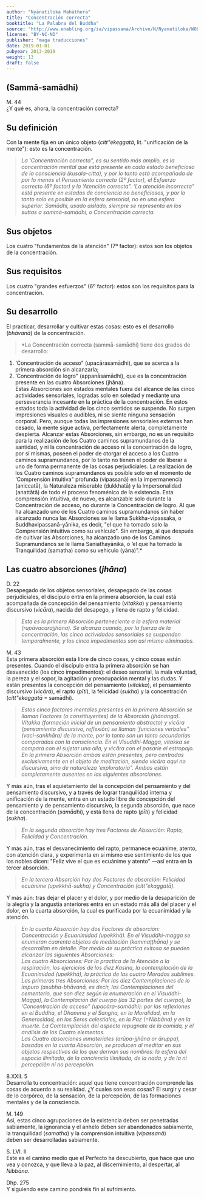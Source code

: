 ```yaml
---
author: "Nyānatiloka Mahāthera"
title: "Concentración correcta"
booktitle: "La Palabra del Buddha"
source: "http://www.enabling.org/ia/vipassana/Archive/N/Nyanatiloka/WOB/index.html"
license: "BY-NC-ND"
publisher: "maga traducciones"
date: 2019-01-01
pubyear: 2013-2019 
weight: 13
draft: false
---
```

## (Sammā-samādhi)  

M. 44  
¿Y qué es, ahora, la concentración correcta?  

## Su definición  

Con la mente fija en un único objeto (*citt"ekeggatā*, lit. "unificación de la mente"): esto es la concentración.  

> *La ‘Concentración correcta", es su sentido más amplio, es la concentración mental que está presente en cada estado beneficioso de la consciencia (kusala-citta), y por lo tanto está acompañada de por lo menos el Pensamiento correcto (2º factor), el Esfuerzo correcto (6º factor) y la ‘Atención correcta". ‘La atención incorrecta" está presente en estados de conciencia no beneficiosos, y por lo tanto solo es posible en la esfera sensorial, no en una esfera superior. Samādhi, usado aislado, siempre se representa en los suttas a sammā-samādhi, o Concentración correcta.*
 
## Sus objetos  

Los cuatro "fundamentos de la atención" (7º factor): estos son los objetos de la concentración.  

## Sus requisitos  

Los cuatro "grandes esfuerzos" (6º factor): estos son los requisitos para la concentración.  

## Su desarrollo  

El practicar, desarrollar y cultivar estas cosas: esto es el desarrollo (*bhāvanā*) de la concentración.  

> *La Concentración correcta (sammā-samādhi) tiene dos grados de desarrollo:  
1. ‘Concentración de acceso" (upacārasamādhi), que se acerca a la primera absorción sin alcanzarla;  
2. ‘Concentración de logro" (appanāsamādhi), que es la concentración presente en las cuatro Absorciones (jhāna).  
Estas Absorciones son estados mentales fuera del alcance de las cinco actividades sensoriales, logradas solo en soledad y mediante una perseverancia incesante en la práctica de la concentración. En estos estados toda la actividad de los cinco sentidos se suspende. No surgen impresiones visuales o audibles, ni se siente ninguna sensación corporal. Pero, aunque todas las impresiones sensoriales externas han cesado, la mente sigue activa, perfectamente alerta, completamente despierta.
Alcanzar estas Absorciones, sin embargo, no es un requisito para la realización de los Cuatro caminos supramundanos de la santidad, y ni la concentración de acceso ni la concentración de logro, por sí mismas, poseen el poder de otorgar el acceso a los Cuatro caminos supramundanos, por lo tanto no tienen el poder de liberar a uno de forma permanente de las cosas perjudiciales. La realización de los Cuatro caminos supramundanos es posible solo en el momento de ‘Comprensión intuitiva" profunda (vipassanā) en la impermanencia (aniccatā), la Naturaleza miserable (dukkhatā) y la Impersonalidad (anattātā) de todo el proceso fenoménico de la existencia. Esta comprensión intuitiva, de nuevo, es alcanzable solo durante la Concentración de acceso, no durante la Concentración de logro.
Al que ha alcanzado uno de los Cuatro caminos supramundanos sin haber alcanzado nunca las Absorciones se le llama Sukkha-vipassaka, o Suddhavipassanā-yānika, es decir, "el que ha tomado solo la Comprensión intuitiva como su vehículo". Sin embargo, al que después de cultivar las Absorciones, ha alcanzado uno de los Caminos Supramundanos se le llama Saniathayānika, o ‘el que ha tomado la Tranquilidad (samatha) como su vehiculo (yāna)".*
 
## Las cuatro absorciones (*jhāna*)  

D. 22  
Desapegado de los objetos sensoriales, desapegado de las cosas  perjudiciales, el discípulo entra en la primera absorción, la cual está acompañada de concepción del pensamiento (*vitakka*) y pensamiento   discursivo (*vicāra*), nacida del desapego, y llena de rapto y felicidad.  

> *Esta es la primera Absorción perteneciente a la esfera material (rupāvacarajjhāna). Se alcanza cuando, por la fuerza de la   
concentración, las cinco actividades sensoriales se suspenden temporalmente, y los cinco impedimentos son así mismo eliminados.*  

M. 43  
Esta primera absorción está libre de cinco cosas, y cinco cosas están  presentes. Cuando el discípulo entra la primera absorción se han desvanecido (los cinco impedimentos): el deseo sensorial, la mala voluntad, la pereza y el sopor, la agitación y preocupación mental y las dudas. Y están presentes la concepción del pensamiento (*vitakka*), el pensamiento discursivo (*vicāra*), el rapto (*pīti*), la felicidad (*sukha*) y la concentración (*citt"ekaggatā* = samādhi).  

> *Estos cinco factores mentales presentes en la primera Absorción se llaman Factores (o constituyentes) de la Absorción (jhānanga). Vitakka (formación inicial de un pensamiento abstracto) y vicāra (pensamiento discursivo, reflexión) se llaman ‘funciones verbales" (vaci-sankhāra) de la mente, por lo tanto son un tanto secundarias comparadas con la consciencia.
En el Visuddhi-Magga, vitakka se compara con el sujetar una olla, y vicāra con el pasarle el estropajo. En la primera Absorción ambas están presentes, pero centradas exclusivamente en el objeto de meditación, siendo vicāra aquí no discursiva, sino de naturaleza ‘exploratoria". Ambas están completamente ausentes en las siguientes absorciones.*  

Y más aún, tras el aquietamiento del la concepción del pensamiento y del pensamiento discursivo, y a través de lograr tranquilidad interna y unificación de la mente, entra en un estado libre de concepción del pensamiento y de pensamiento discursivo, la segunda absorción, que nace de la concentración (*samādhi*), y está llena de rapto (*pīti*) y felicidad (*sukha*).

> *En la segunda absorción hay tres Factores de Absorción: Rapto, Felicidad y Concentración.*  

Y más aún, tras el desvanecimiento del rapto, permanece ecuánime, atento, con atención clara, y experimenta en sí mismo ese sentimiento de los que los nobles dicen: "Feliz vive el que es ecuánime y atento" —así entra en la tercer absorción.  

> *En la tercera Absorción hay dos Factores de absorción: Felicidad ecuánime (upekkhā-sukha) y Concentración (citt"ekaggatā).*  

Y más aún: tras dejar el placer y el dolor, y por medio de la desaparición de la alegría y la angustia anteriores entra en un estado más allá del placer y el dolor, en la cuarta absorción, la cual es purificada por la ecuanimidad y la atención.  

> *En la cuarta Absorción hay dos Factores de absorción: Concentración y Ecuanimidad (upekkhā).
En el Visuddhi-magga se enumeran cuarenta objetos de meditación (kammaṭṭhāna) y se desarrollan en detalle. Por medio de su práctica exitosa se pueden alcanzar las siguientes Absorciones:  
Las cuatro Absorciones: Por la practica de la Atención a la respiración, los ejercicios de los diez Kasina, la contemplación de la Ecuanimidad (upekkhā), la práctica de las cuatro Moradas sublimes.  
Las primeras tres Absorciones: Por las diez Contemplaciones de lo impuro (asubha-bhāvanā, es decir, las Contemplaciones del cementerio, que son diez según la enumeración en el Visuddhi-Magga), la Contemplación del cuerpo (las 32 partes del cuerpo), la ‘Concentración de acceso" (upacāra-samādhi): por las reflexiones en el Buddha, el Dhamma y el Sangha, en la Moralidad, en la Generosidad, en los Seres celestiales, en la Paz (=Nibbāna) y en la muerte. La Comtemplación del aspecto repugnate de la comida, y el análisis de los Cuatro elementos.  
Las Cuatro absorciones inmateriales (arūpa-jjhāna or āruppa), basadas en la cuarta Absorción, se producen al meditar en sus objetos respectivos de los que derivan sus nombres: la esfera del espacio ilimitado, de la conciencia ilimitada, de la nada, y de la ni percepción ni no percepción.*  

8.XXII. 5  
Desarrolla tu concentración: aquel que tiene concentración comprende las cosas de acuerdo a su realidad. ¿Y cuales son esas cosas? El surgir y cesar de lo corpóreo, de la sensación, de la percepción, de las formaciones mentales y de la consciencia.  

M. 149  
Así, estas cinco agrupaciones de la existencia deben ser penetradas   
sabiamente, la ignorancia y el anhelo deben ser abandonados sabiamente, la tranquilidad (*samatha*) y la comprensión intuitiva (*vipassanā*)   
deben ser desarrolladas sabiamente.  

S. LVI. II  
Este es el camino medio que el Perfecto ha descubierto, que hace que  uno vea y conozca, y que lleva a la paz, al discernimiento, al despertar, al *Nibbāna*.  

Dhp. 275  
Y siguiendo este camino pondréis fin al sufrimiento.
